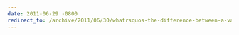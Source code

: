 ```yaml
---
date: 2011-06-29 -0800
redirect_to: /archive/2011/06/30/whatrsquos-the-difference-between-a-value-provider-and-model-binder.aspx/
---
```

